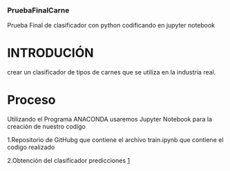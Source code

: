 ### PruebaFinalCarne
Prueba Final de clasificador con python codificando en jupyter notebook

# INTRODUCIÓN
crear un clasificador de tipos de carnes que se utiliza en la industria real.
# Proceso
Utilizando el Programa ANACONDA usaremos Jupyter Notebook para la creación de nuestro codigo

1.Repositorio de GitHubg que contiene el archivo train.ipynb que contiene el codigo realizado

2.Obtención del clasificador predicciones
[1](https://i.pinimg.com/564x/a7/45/4e/a7454e87e65d9fd107dd78d8ab07c7dd.jpg)

